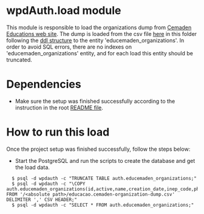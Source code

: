 # wpdAuth.load module
This module is responsible to load the organizations dump from [Cemaden Educations web site](http://educacao.cemaden.gov.br/site/organization/). The dump is loaded from the csv file [here](https://github.com/IGSD-UoW/wpdAuth/blob/main/load/educacao.cemaden-organization-dump.csv) in this folder following the [ddl structure](https://github.com/IGSD-UoW/wpdAuth/blob/main/db/ddl.sql) to the entity 'educemaden_organizations'. In order to avoid SQL errors, there are no indexes on 'educemaden_organizations' entity, and for each load this entity should be truncated.

# Dependencies

- Make sure the setup was finished successfully according to the instruction in the root [README file](https://github.com/IGSD-UoW/wpdAuth/blob/main/README.md).

# How to run this load

Once the project setup was finished successfully, follow the steps below:

- Start the PostgreSQL and run the scripts to create the database and get the load data.

```console
  $ psql -d wpdauth -c "TRUNCATE TABLE auth.educemaden_organizations;"
  $ psql -d wpdauth -c "\COPY auth.educemaden_organizations(id,active,name,creation_date,inep_code,phone,type,website,login,address,responsible) FROM '/<absolute path>/educacao.cemaden-organization-dump.csv' DELIMITER ',' CSV HEADER;"
  $ psql -d wpdauth -c "SELECT * FROM auth.educemaden_organizations;"
```

